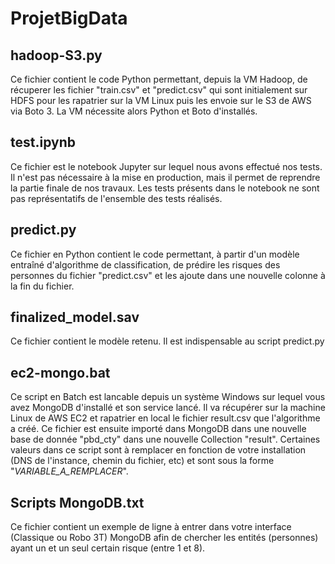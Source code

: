 # ProjetBigData

## hadoop-S3.py

Ce fichier contient le code Python permettant, depuis la VM Hadoop, de récuperer les fichier "train.csv" et "predict.csv" qui sont initialement sur HDFS pour les rapatrier sur la VM Linux puis les envoie sur le S3 de AWS via Boto 3. La VM nécessite alors Python et Boto d'installés.

## test.ipynb

Ce fichier est le notebook Jupyter sur lequel nous avons effectué nos tests. Il n'est pas nécessaire à la mise en production, mais il permet de reprendre la partie finale de nos travaux. Les tests présents dans le notebook ne sont pas représentatifs de l'ensemble des tests réalisés.

## predict.py

Ce fichier en Python contient le code permettant, à partir d'un modèle entraîné d'algorithme de classification, de prédire les risques des personnes du fichier "predict.csv" et les ajoute dans une nouvelle colonne à la fin du fichier.

## finalized_model.sav

Ce fichier contient le modèle retenu. Il est indispensable au script predict.py

## ec2-mongo.bat

Ce script en Batch est lancable depuis un système Windows sur lequel vous avez MongoDB d'installé et son service lancé. Il va récupérer sur la machine Linux de AWS EC2 et rapatrier en local le fichier result.csv que l'algorithme a créé. Ce fichier est ensuite importé dans MongoDB dans une nouvelle base de donnée "pbd_cty" dans une nouvelle Collection "result". Certaines valeurs dans ce script sont à remplacer en fonction de votre installation (DNS de l'instance, chemin du fichier, etc) et sont sous la forme "_VARIABLE_A_REMPLACER_".

## Scripts MongoDB.txt

Ce fichier contient un exemple de ligne à entrer dans votre interface (Classique ou Robo 3T) MongoDB afin de chercher les entités (personnes) ayant un et un seul certain risque (entre 1 et 8).

